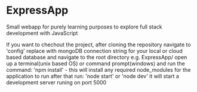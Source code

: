 # ExpressApp

Small webapp for purely learning purposes to explore full stack development with JavaScript

If you want to chechout the project, after cloning the repository navigate to 'config' replace with mongoDB connection string for your local or cloud based database and navigate to the root directory e.g. ExpressApp/ open up a terminal(unix based OS) or command prompt(windows) and run the command: 
 'npm install' - this will install any required node_modules for the application to run 
 after that run:
 'node start' or 'node dev' it will start a development server runing on port 5000
